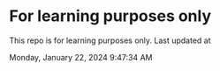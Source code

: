 # For learning purposes only
This repo is for learning purposes only.
Last updated at

Monday, January 22, 2024 9:47:34 AM


